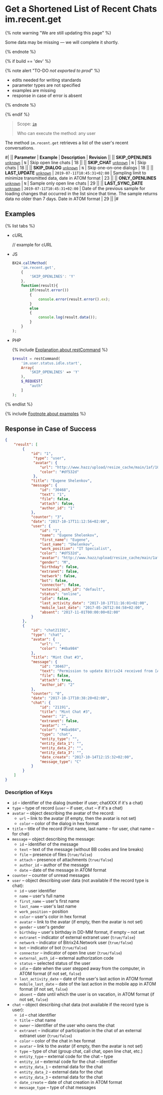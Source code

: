 # Get a Shortened List of Recent Chats im.recent.get

{% note warning "We are still updating this page" %}

Some data may be missing — we will complete it shortly.

{% endnote %}

{% if build == 'dev' %}

{% note alert "TO-DO _not exported to prod_" %}

- edits needed for writing standards
- parameter types are not specified
- examples are missing
- response in case of error is absent

{% endnote %}

{% endif %}

> Scope: [`im`](../scopes/permissions.md)
>
> Who can execute the method: any user

The method `im.recent.get` retrieves a list of the user's recent conversations.

#|
|| **Parameter** | **Example** | **Description** | **Revision** ||
|| **SKIP_OPENLINES**
[`unknown`](../data-types.md) | `N` | Skip open line chats | 18 ||
|| **SKIP_CHAT**
[`unknown`](../data-types.md) | `N` | Skip chats | 18 ||
|| **SKIP_DIALOG**
[`unknown`](../data-types.md) | `N` | Skip one-on-one dialogs | 18 ||
|| **LAST_UPDATE**
[`unknown`](../data-types.md) | `2019-07-11T10:45:31+02:00` | Sampling limit to minimize transmitted data, date in ATOM format | 23 ||
|| **ONLY_OPENLINES**
[`unknown`](../data-types.md) | `N` | Sample only open line chats | 29 ||
|| **LAST_SYNC_DATE**
[`unknown`](../data-types.md) | `2019-07-11T10:45:31+02:00` | Date of the previous sample for loading changes that occurred in the list since that time. The sample returns data no older than 7 days. Date in ATOM format | 29 ||
|#

## Examples

{% list tabs %}

- cURL

    // example for cURL

- JS

    ```js
    BX24.callMethod(
        'im.recent.get',
        {
            'SKIP_OPENLINES': 'Y'
        },
        function(result){
            if(result.error())
            {
                console.error(result.error().ex);
            }
            else
            {
                console.log(result.data());
            }
        }
    );
    ```

- PHP

    {% include [Explanation about restCommand](./_includes/rest-command.md) %}

    ```php
    $result = restCommand(
        'im.user.status.idle.start',
        Array(
            'SKIP_OPENLINES' => 'Y'
        ),
        $_REQUEST[
            "auth"
        ]
    );
    ```

{% endlist %}

{% include [Footnote about examples](../../_includes/examples.md) %}

## Response in Case of Success

```json
{
    "result": [
        {
            "id": "1",
             "type": "user",
             "avatar": {
                "url": "http://www.hazz/upload/resize_cache/main/1af/100_100_2/1464255149.png",
                "color": "#df532d"
             },
            "title": "Eugene Shelenkov",
            "message": {
                "id": "30468",
                "text": "1",
                "file": false,
                "attach": false,
                "author_id": "1"
            },
            "counter": "3",
            "date": "2017-10-17T11:12:56+02:00",
            "user": {
                "id": "1",
                "name": "Eugene Shelenkov",
                "first_name": "Eugene",
                "last_name": "Shelenkov",
                "work_position": "IT Specialist",
                "color": "#df532d",
                "avatar": "http://www.hazz/upload/resize_cache/main/1af/100_100_2/1464255149.png",
                "gender": "M",
                "birthday": false,
                "extranet": false,
                "network": false,
                "bot": false,
                "connector": false,
                "external_auth_id": "default",
                "status": "online",
                "idle": false,
                "last_activity_date": "2017-10-17T11:16:01+02:00",
                "mobile_last_date": "2017-05-26T12:04:58+02:00",
                "absent": "2017-11-01T00:00:00+02:00"
            }
        },
        {
            "id": "chat21191",
            "type": "chat",
            "avatar": {
                "url": "",
                "color": "#4ba984"
            },
            "title": "Mint Chat #3",
            "message": {
                "id": "30467",
                "text": "Permission to update Bitrix24 received from [Attachment]",
                "file": false,
                "attach": true,
                "author_id": "2"
            },
            "counter": "0",
            "date": "2017-10-17T10:38:20+02:00",
            "chat": {
                "id": "21191",
                "title": "Mint Chat #3",
                "owner": "2",
                "extranet": false,
                "avatar": "",
                "color": "#4ba984",
                "type": "chat",
                "entity_type": "",
                "entity_data_1": "",
                "entity_data_2": "",
                "entity_data_3": "",
                "date_create": "2017-10-14T12:15:32+02:00",
                "message_type": "C"
            }
        }
    ]
}
```

### Description of Keys

- `id` – identifier of the dialog (number if user; chatXXX if it's a chat)
- `type` – type of record (`user` – if user, `chat` – if it's a chat)
- `avatar` – object describing the avatar of the record:
  - `url` – link to the avatar (if empty, then the avatar is not set)
  - `color` – color of the dialog in hex format
- `title` – title of the record (First name, last name – for user, chat name – for chat)
- `message` – object describing the message:
  - `id` – identifier of the message
  - `text` – text of the message (without BB codes and line breaks)
  - `file` – presence of files (`true/false`)
  - `attach` – presence of attachments (`true/false`)
  - `author_id` – author of the message
  - `date` – date of the message in ATOM format
- `counter` – counter of unread messages
- `user` – object describing user data (not available if the record type is chat):
  - `id` – user identifier
  - `name` – user's full name
  - `first_name` – user's first name
  - `last_name` – user's last name
  - `work_position` – position
  - `color` – user's color in hex format
  - `avatar` – link to the avatar (if empty, then the avatar is not set)
  - `gender` – user's gender
  - `birthday` – user's birthday in DD-MM format, if empty – not set
  - `extranet` – indicator of external extranet user (`true/false`)
  - `network` – indicator of Bitrix24.Network user (`true/false`)
  - `bot` – indicator of bot (`true/false`)
  - `connector` – indicator of open line user (`true/false`)
  - `external_auth_id` – external authorization code
  - `status` – selected status of the user
  - `idle` – date when the user stepped away from the computer, in ATOM format (if not set, `false`)
  - `last_activity_date` – date of the user's last action in ATOM format
  - `mobile_last_date` – date of the last action in the mobile app in ATOM format (if not set, `false`)
  - `absent` – date until which the user is on vacation, in ATOM format (if not set, `false`)
- `chat` – object describing chat data (not available if the record type is user):
  - `id` – chat identifier
  - `title` – chat name
  - `owner` – identifier of the user who owns the chat
  - `extranet` – indicator of participation in the chat of an external extranet user (`true/false`)
  - `color` – color of the chat in hex format
  - `avatar` – link to the avatar (if empty, then the avatar is not set)
  - `type` – type of chat (group chat, call chat, open line chat, etc.)
  - `entity_type` – external code for the chat – type
  - `entity_id` – external code for the chat – identifier
  - `entity_data_1` – external data for the chat
  - `entity_data_2` – external data for the chat
  - `entity_data_3` – external data for the chat
  - `date_create` – date of chat creation in ATOM format
  - `message_type` – type of chat messages